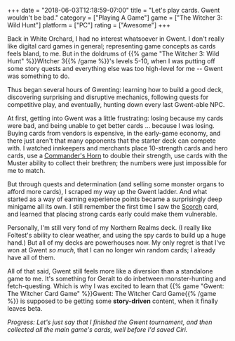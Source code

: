 +++
date = "2018-06-03T12:18:59-07:00"
title = "Let's play cards.  Gwent wouldn't be bad."
category = ["Playing A Game"]
game = ["The Witcher 3: Wild Hunt"]
platform = ["PC"]
rating = ["Awesome"]
+++

Back in White Orchard, I had no interest whatsoever in Gwent.  I don't really like digital card games in general; representing game concepts as cards feels bland, to me.  But in the doldrums of {{% game "The Witcher 3: Wild Hunt" %}}Witcher 3{{% /game %}}'s levels 5-10, when I was putting off some story quests and everything else was too high-level for me -- Gwent was something to do.

Thus began several hours of Gwenting: learning how to build a good deck, discovering surprising and disruptive mechanics, following quests for competitive play, and eventually, hunting down every last Gwent-able NPC.

At first, getting into Gwent was a little frustrating: losing because my cards were bad, and being unable to get better cards ... because I was losing.  Buying cards from vendors is expensive, in the early-game economy, and there just aren't that many opponents that the starter deck can compete with.  I watched innkeepers and merchants place 10-strength cards and hero cards, use a <a href="http://witcher.wikia.com/wiki/Commander%27s_Horn_(gwent_card)">Commander's Horn</a> to double their strength, use cards with the Muster ability to collect their brethren; the numbers were just impossible for me to match.

But through quests and determination (and selling some monster organs to afford more cards), I scraped my way up the Gwent ladder.  And what started as a way of earning experience points became a surprisingly deep minigame all its own.  I still remember the first time I saw the <a href="http://witcher.wikia.com/wiki/Scorch_(gwent_card)">Scorch</a> card, and learned that placing strong cards early could make them vulnerable.

Personally, I'm still very fond of my Northern Realms deck.  (I really like Foltest's ability to clear weather, and using the spy cards to build up a huge hand.)  But all of my decks are powerhouses now.  My only regret is that I've won at Gwent <i>so much</i>, that I can no longer win random cards; I already have all of them.

All of that said, Gwent still feels more like a diversion than a standalone game to me.  It's something for Geralt to do inbetween monster-hunting and fetch-questing.  Which is why I was excited to learn that {{% game "Gwent: The Witcher Card Game" %}}Gwent: The Witcher Card Game{{% /game %}} is supposed to be getting some <b>story-driven</b> content, when it finally leaves beta.

<i>Progress: Let's just say that I finished the Gwent tournament, and then collected all the main game's cards, well before I'd saved Ciri.</i>
